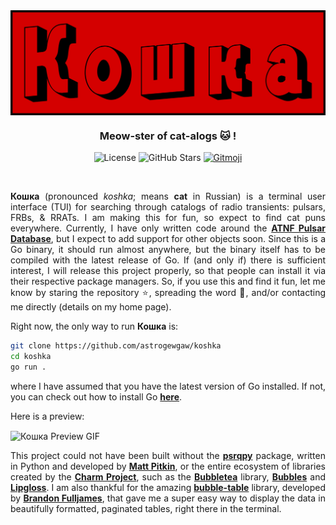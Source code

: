 <div align="center">
<img
    alt="Кошка"
    align="center"
    src="https://raw.githubusercontent.com/astrogewgaw/logos/main/rasters/koshka.png"
/>
<br/>
<h3>Meow-ster of cat-alogs 🐱 !</h3>

![License][license]
![GitHub Stars][stars]
[![Gitmoji][gitmoji-badge]][gitmoji]

</div>
<br/>
<div align="justify">

**Кошка** (pronounced *koshka*; means **cat** in Russian) is a terminal user interface
(TUI) for searching through catalogs of radio transients: pulsars, FRBs, & RRATs. I
am making this for fun, so expect to find cat puns everywhere. Currently, I have only
written code around the [**ATNF Pulsar Database**][atnf], but I expect to add support
for other objects soon. Since this is a Go binary, it should run almost anywhere, but
the binary itself has to be compiled with the latest release of Go. If (and only if)
there is sufficient interest, I will release this project properly, so that people can
install it via their respective package managers. So, if you use this and find it fun,
let me know by staring the repository :star:, spreading the word :speech_balloon:, and/or
contacting me directly (details on my home page).

Right now, the only way to run **Кошка** is:

```bash
git clone https://github.com/astrogewgaw/koshka
cd koshka
go run .
```

where I have assumed that you have the latest version of Go installed. If not, you can
check out how to install Go [**here**][go_install].

Here is a preview:

<img
    align="center"
    src="koshka.gif"
    alt="Кошка Preview GIF"
/>

This project could not have been built without the [**psrqpy**][psrqpy] package, written in
Python and developed by [**Matt Pitkin**][mattpitkin], or the entire ecosystem of libraries
created by the [**Charm Project**][charm], such as the [**Bubbletea**][bubbletea] library,
[**Bubbles**][bubbles] and [**Lipgloss**][lipgloss]. I am also thankful for the amazing
[**bubble-table**][bubble-table] library, developed by [**Brandon Fulljames**][Evertras],
that gave me a super easy way to display the data in beautifully formatted, paginated
tables, right there in the terminal.

[charm]: https://charm.sh
[gitmoji]: https://gitmoji.dev
[Evertras]: https://github.com/Evertras
[go_install]: https://go.dev/doc/install
[mattpitkin]: https://github.com/mattpitkin
[psrqpy]: https://github.com/mattpitkin/psrqpy
[bubbles]: https://github.com/charmbracelet/bubbles
[lipgloss]: https://github.com/charmbracelet/lipgloss
[atnf]: https://www.atnf.csiro.au/people/pulsar/psrcat
[bubbletea]: https://github.com/charmbracelet/bubbletea
[bubble-table]: https://github.com/Evertras/bubble-table
[stars]: https://img.shields.io/github/stars/astrogewgaw/koshka?style=for-the-badge
[license]: https://img.shields.io/github/license/astrogewgaw/koshka?style=for-the-badge
[gitmoji-badge]: https://img.shields.io/badge/gitmoji-%20😜%20😍-FFDD67.svg?style=for-the-badge
